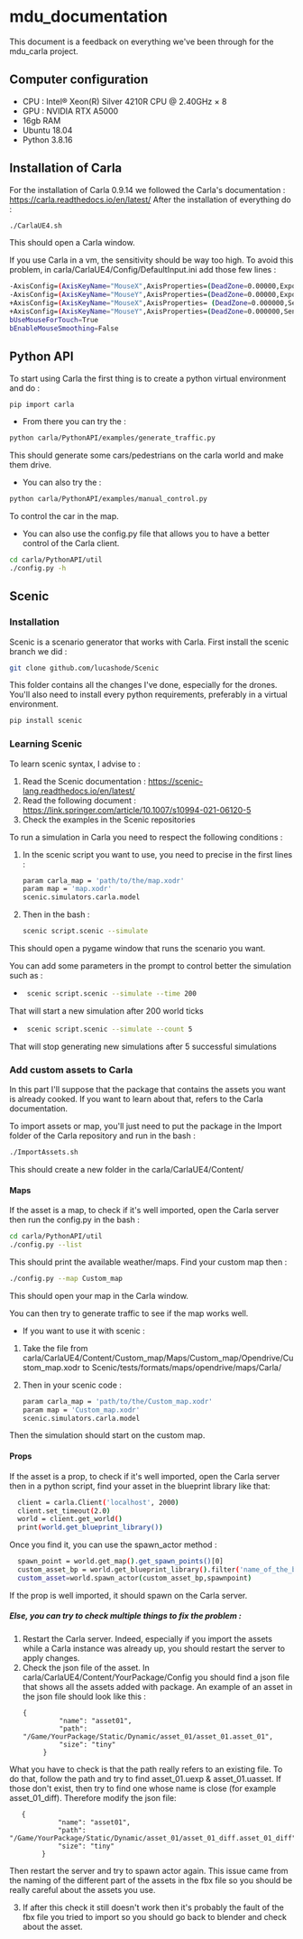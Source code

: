 # mdu_documentation
This document is a feedback on everything we've been through for the mdu_carla project. 

## Computer configuration
* CPU : Intel® Xeon(R) Silver 4210R CPU @ 2.40GHz × 8
* GPU : NVIDIA RTX A5000
* 16gb RAM
* Ubuntu 18.04
* Python 3.8.16

## Installation of Carla
For the installation of Carla 0.9.14 we followed the Carla's documentation :
https://carla.readthedocs.io/en/latest/
After the installation of everything do : 
```bash
./CarlaUE4.sh
```
This should open a Carla window.

If you use Carla in a vm, the sensitivity should be way too high. To avoid this problem, in carla/CarlaUE4/Config/DefaultInput.ini add those few lines :

```bash
-AxisConfig=(AxisKeyName="MouseX",AxisProperties=(DeadZone=0.00000,Exponent=1.00000,Sensitivity=0.300,Scale=-1.0000))
-AxisConfig=(AxisKeyName="MouseY",AxisProperties=(DeadZone=0.00000,Exponent=1.00000,Sensitivity=0.300,Scale=-1.0000))
+AxisConfig=(AxisKeyName="MouseX",AxisProperties= (DeadZone=0.000000,Sensitivity=0.3000,Scale=1.0000,Exponent=1.000000,bInvert=False))
+AxisConfig=(AxisKeyName="MouseY",AxisProperties=(DeadZone=0.000000,Sensitivity=0.3000,Scale=1.0000,Exponent=1.000000,bInvert=False))
bUseMouseForTouch=True
bEnableMouseSmoothing=False
```

## Python API
To start using Carla the first thing is to create a python virtual environment and do :
```bash
pip import carla
```

* From there you can try the : 
```bash
python carla/PythonAPI/examples/generate_traffic.py
```
This should generate some cars/pedestrians on the carla world and make them drive.
* You can also try the :
```bash
python carla/PythonAPI/examples/manual_control.py
```
To control the car in the map.

* You can also use the config.py file that allows you to have a better control of the Carla client.
```bash
cd carla/PythonAPI/util
./config.py -h
```

## Scenic
### Installation
Scenic is a scenario generator that works with Carla. First install the scenic branch we did : 
```bash
git clone github.com/lucashode/Scenic
```
This folder contains all the changes I've done, especially for the drones.
You'll also need to install every python requirements, preferably in a virtual environment.
```bash
pip install scenic
```

### Learning Scenic
To learn scenic syntax, I advise to :
1. Read the Scenic documentation : https://scenic-lang.readthedocs.io/en/latest/
2. Read the following document : https://link.springer.com/article/10.1007/s10994-021-06120-5
3. Check the examples in the Scenic repositories

To run a simulation in Carla you need to respect the following conditions :

1. In the scenic script you want to use, you need to precise in the first lines :
   ```bash
   param carla_map = 'path/to/the/map.xodr'
   param map = 'map.xodr'
   scenic.simulators.carla.model
   ```
2. Then in the bash :
   ```bash
   scenic script.scenic --simulate
   ```

This should open a pygame window that runs the scenario you want. 

You can add some parameters in the prompt to control better the simulation such as :
* ```bash
   scenic script.scenic --simulate --time 200
   ```
That will start a new simulation after 200 world ticks

* ```bash
   scenic script.scenic --simulate --count 5
   ```
That will stop generating new simulations after 5 successful simulations

### Add custom assets to Carla

In this part I'll suppose that the package that contains the assets you want is already cooked. If you want to learn about that, refers to the Carla documentation.

To import assets or map, you'll just need to put the package in the Import folder of the Carla repository and run in the bash :
```bash
./ImportAssets.sh
```
This should create a new folder in the carla/CarlaUE4/Content/

#### Maps 

If the asset is a map, to check if it's well imported, open the Carla server then run the config.py in the bash :
```bash
cd carla/PythonAPI/util
./config.py --list
```

This should print the available weather/maps. 
Find your custom map then :  
```bash
./config.py --map Custom_map
```
This should open your map in the Carla window.

You can then try to generate traffic to see if the map works well.

* If you want to use it with scenic :
1. Take the file from carla/CarlaUE4/Content/Custom_map/Maps/Custom_map/Opendrive/Custom_map.xodr to Scenic/tests/formats/maps/opendrive/maps/Carla/
    
2. Then in your scenic code :
   ```bash
   param carla_map = 'path/to/the/Custom_map.xodr'
   param map = 'Custom_map.xodr'
   scenic.simulators.carla.model
   ```

Then the simulation should start on the custom map.

#### Props

If the asset is a prop, to check if it's well imported, open the Carla server then in a python script, find your asset in the blueprint library like that:
  ```bash
    client = carla.Client('localhost', 2000)
    client.set_timeout(2.0)
    world = client.get_world()
    print(world.get_blueprint_library())
   ```
Once you find it, you can use the spawn_actor method :

  ```bash
    spawn_point = world.get_map().get_spawn_points()[0]
    custom_asset_bp = world.get_blueprint_library().filter('name_of_the_bp')
    custom_asset=world.spawn_actor(custom_asset_bp,spawnpoint) 
   ```
If the prop is well imported, it should spawn on the Carla server.

##### Else, you can try to check multiple things to fix the problem :
1. Restart the Carla server. Indeed, especially if you import the assets while a Carla instance was already up, you should restart the server to apply changes.
2. Check the json file of the asset. In carla/CarlaUE4/Content/YourPackage/Config you should find a json file that shows all the assets added with package. An example of an asset in the json file should look like this :
   ```
   {
            "name": "asset01",
            "path": "/Game/YourPackage/Static/Dynamic/asset_01/asset_01.asset_01",
            "size": "tiny"
        }
   ```
What you have to check is that the path really refers to an existing file. To do that, follow the path and try to find asset_01.uexp & asset_01.uasset. If those don't exist, then try to find one whose name is close (for example asset_01_diff). Therefore modify the json file:
```
   {
            "name": "asset01",
            "path": "/Game/YourPackage/Static/Dynamic/asset_01/asset_01_diff.asset_01_diff",
            "size": "tiny"
        }
   ```
Then restart the server and try to spawn actor again.
This issue came from the naming of the different part of the assets in the fbx file so you should be really careful about the assets you use.

3. If after this check it still doesn't work then it's probably the fault of the fbx file you tried to import so you should go back to blender and check about the asset.







